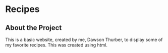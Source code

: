 # Recipes
## About the Project
This is a basic website, created by me, Dawson Thurber, to display some of my favorite recipes.  This was created using html.